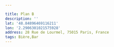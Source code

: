 ```yaml
---

title: Plan B
description: ''
lat: '48.84896469116211'
lon: '2.2906301021575928'
address: 28 Rue de Lourmel, 75015 Paris, France
tags: Bière,Bar
---
```

